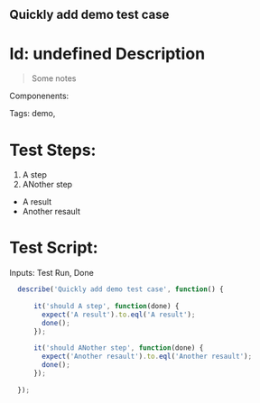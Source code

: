 Quickly add demo test case
-----------

Id: undefined
Description
=============
> Some notes

Componenents:

Tags: demo, 


Test Steps:
=============
1. A step
2. ANother step
 * A result
 * Another resault


Test Script:
=============

Inputs: Test Run, Done

```javascript
  describe('Quickly add demo test case', function() {
    
      it('should A step', function(done) {
        expect('A result').to.eql('A result');
        done();
      });
    
      it('should ANother step', function(done) {
        expect('Another resault').to.eql('Another resault');
        done();
      });
    
  });
```
